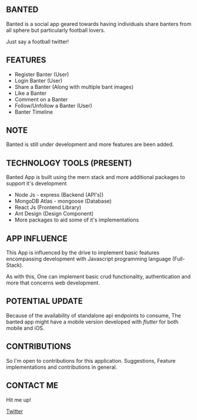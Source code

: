 ## BANTED

Banted is a social app geared towards having individuals share banters from all sphere
but particularly football lovers.

Just say a football twitter!

## FEATURES

- Register Banter (User)
- Login Banter (User)
- Share a Banter (Along with multiple bant images)
- Like a Banter
- Comment on a Banter
- Follow/Unfollow a Banter (User)
- Banter Timeline

## NOTE

Banted is still under development and more features are been added.

## TECHNOLOGY TOOLS (PRESENT)

Banted App is built using the mern stack and more additional packages to support it's development

- Node Js - express (Backend (API's))
- MongoDB Atlas - mongoose (Database)
- React Js (Frontend Library)
- Ant Design (Design Component)
- More packages to aid some of it's implementations

## APP INFLUENCE

This App is influenced by the drive to implement basic features encompassing development with Javascript programming language (Full-Stack).

As with this, One can implement basic crud functionality, authentication and more that concerns web development.

## POTENTIAL UPDATE

Because of the availability of standalone api endpoints to consume, The banted app might have a mobile version developed with *flutter* for both mobile and iOS.

## CONTRIBUTIONS

So I'm open to contributions for this application. Suggestions, Feature implementations and contributions in general.

## CONTACT ME

Hit me up!

[Twitter](https://twitter.com/iamgodinson/)

